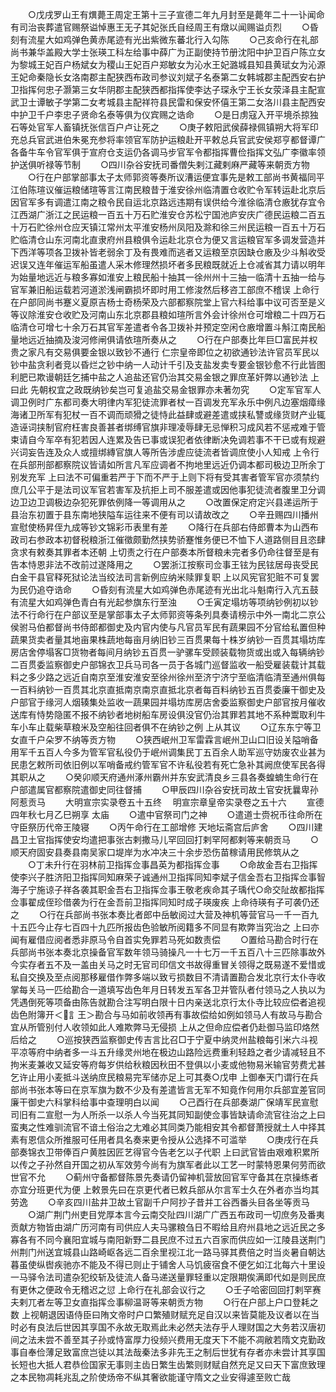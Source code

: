 <!-- { "loadSidebar": true } -->
　　○戊戌罗山王有熼薨王周定王第十三子宣德二年九月封至是薨年二十一讣闻命有司治丧葬遣官赐祭谥悼惠王无子其妃张氏自经周王有燉以闻赐谥贞烈
　　○昏刻有流星大如鸡弹色黄赤尾迹有光出紫微东蕃北行入勾陈
　　○己亥命行在礼部尚书兼华盖殿大学士张瑛工科左给事中薛广为正副使持节册沈阳中护卫百户陈立女为黎城王妃百户杨斌女为稷山王妃百户郑敏女为沁水王妃潞城县知县黄珷女为沁源王妃命秦隐长女洛南郡主配狭西布政司参议刘斌子名泰第二女韩城郡主配西安右护卫指挥何忠子灏第三女华阴郡主配狭西都指挥使李达子琛永宁王长女荥泽县主配宣武卫士谭敏子学第二女考城县主配祥符县民雷和保安怀僖王第二女洛川县主配西安中护卫千户李忠子贤命名泰等俱为仪宾赐之诰命
　　○是日虏寇入开平境杀掠独石等处官军人畜镇抚张信百户卢让死之
　　○庚子敕阳武侯薛禄佩镇朔大将军印充总兵官武进伯朱冕充参将率领官军防护运粮赴开平敕总兵官武安侯郑亨都督谭广各备牛车令官军俱于宣府仓支运仍各调马步官军令都指挥曹俭指挥文弘广李徽率领护送俱听禄等节制
　　○四川杂谷安抚司番僧失剌江藏剌麻严藏等来朝贡方物
　　○行在户部掌部事太子太师郭资等奏所议漕运便宜事先是敕工部尚书黄福同平江伯陈瑄议催运粮储瑄等言江南民粮昔于淮安徐州临清置仓收贮令军转运赴北京后因官军多有调遣江南之粮令民自运北京路远违期有误供给今淮徐临清仓廒犹存宜令江西湖广浙江之民运粮一百五十万石贮淮安仓苏松宁国池庐安庆广德民运粮二百五十万石贮徐州仓应天镇江常州太平淮安杨州凤阳及滁和徐三州民运粮一百五十万石贮临清仓山东河南北直隶府州县粮俱令运赴北京仓为便又言运粮官军多调发营造并下西洋等项各卫拨补皆老弱余丁及有畏难而逃者又运粮至京因缺仓廒及少斗斛收受迟误又连年催运军船虽遣人采木修理然损坏者多民粮既就近上仓减省其力请以明年为始量地远近与粮多寡如淮安上粮民船十抽其一徐州州十三抽一临清十五抽一给与官军兼旧船运载若河道淤浅闸霸损坏即时用工修浚然后移咨工部庶不稽误  上命行在户部同尚书蹇义夏原吉杨士奇杨荣及六部都察院堂上官六科给事中议可否至是义等议除淮安仓收贮及河南山东北京郡县粮如瑄所言外会计徐州仓可增粮二十四万石临清仓可增七十余万石其官军差遣者令各卫拨补并预定空闲仓廒增置斗斛江南民船量地远近抽摘及浚河修闸俱请依瑄所奏从之
　　○行在户部奏比年巨□富民并权贵之家凡有交易俱要金银以致钞不通行  仁宗皇帝即位之初欲通钞法许官员军民以钞中盐贪利者竞以昏烂之钞中纳一人动计千引及支盐发卖专要金银钞愈不行此皆图利肥已欺谩朝廷乞捕中盐之人追盐还官仍治其交易金银之罪庶革奸弊以通钞法  上曰此  先朝权宜之政既纳钞矣岂可复追盐交易金银罪亦未著勿究
　　○定军官军人调卫例时广东都司奏大明律内军犯徒流罪者杖一百调发充军永乐中例凡边塞烟瘴缘海诸卫所军有犯杖一百不调而顽猾之徒恃此益肆或避差遣或挟私讐或缘货财产业辄造诬词挟制官府枉害良善甚者绑缚官旗非理凌辱肆无忌惮积习成风若不惩戒难于管束请自今军卒有犯若因人连累及告已事或误犯者依律断决免调若事不干已或有规避兴词妄告连及众人或擅绑縳官旗人等所告涉虗应徒流者皆调庶使小人知戒  上令行在兵部刑部都察院议皆请如所言凡军应调者不拘地里远近仍调本都司极边卫所余丁别发充军  上曰法不可偏重若严于下而不严于上则下将有受其害者管军官亦须禁约庶几公平于是法司议军官若害军及抗拒上司不服差遣或因他事犯徒流者腹里卫分调边卫边卫调极边杂犯死罪依例降一等调用从之
　　○改置保定府定兴县递运所于县治东初置于县东南地狭隘车运往来不便有司以请故改之
　　○辛丑赐四川播州宣慰使杨昇侄九成等钞文锦彩币表里有差
　　○降行在兵部右侍郎曹本为山西布政司右参政本初督税粮浙江催徵颇勤然挟势骄蹇惟务便已不恤下人道路侧目且恣肆贪求有敕奏其罪者本还朝  上切责之行在户部奏本所督粮未完者多仍命往督至是有告本恃恩非法不改前过遂降用之
　　○罢浙江按察司佥事王铉为民铉居母丧受民白金干县官释死狱论法当绞法司言新例应纳米赎罪复职  上以风宪官犯赃不可复罢为民仍追夺诰命
　　○昏刻有流星大如鸡弹色赤尾迹有光出北斗魁南行入亢五鼓有流星大如鸡弹色青白有光起参旗东行至浊
　　○壬寅定塌坊等项纳钞例初以钞法不行命行在户部议至是掌部事太子太师郭资等条列具奏请榜示中外一南北二京公侯驸马伯都督尚书侍郎都御史及内官内使与凡官员军民有蔬果园不分官给私置但种蔬果货卖者量其地亩果株蔬地每亩月纳旧钞三百贯果每十株岁纳钞一百贯其塌坊库房店舍停塌客□货物者每间月纳钞五百贯一驴骡车受顾装载物货或出或入每辆纳钞二百贯委监察御史户部锦衣卫兵马司各一员于各城门巡督监收一船受雇装载计其载料之多少路之远近自南京至淮安淮安至徐州徐州至济宁济宁至临清临清至通州俱每一百料纳钞一百贯其北京直抵南京南京直抵北京者每百料纳钞五百贯委廉干御史及户部官于缘河人烟辏集处监收一蔬果园并塌坊库房店舍委监察御史户部官按月催收送库有恃势隐匿不报不纳钞者地树船车房设俱没官仍治其罪若其地不系种鬻取利牛车小车止载柴草粮米及空船往回者俱不在纳钞之例  上从其议
　　○辽东东宁等卫女直千户朵罗不纳等贡方物
　　○狭西岷州卫军雷霖言岷州卫山口旧设关隘哨备用军千五百人今多为管军官私役仍于岷州调集民丁五百余人助军巡守妨废农业甚为民患乞敕所司依旧例以军哨备戒约管军官不许私役若有死亡急补其阙庶使军民各得其职从之
　　○癸卯顺天府通州涿州霸州并东安武清良乡三县各奏蝗蝻生命行在户部遣属官都察院遣御史同往督捕
　　○甲辰四川杂谷安抚司故土官安抚曩卑孙阿惹贡马
　　大明宣宗实录卷五十五终
　明宣宗章皇帝实录卷之五十六
　　宣德四年秋七月乙巳朔享  太庙
　　○遣中官祭司门之神
　　○遣道士赍祝币往命所在守臣祭历代帝王陵寝
　　○丙午命行在工部增修  天地坛斋宫后庐舍
　　○四川建昌卫土官指挥使安均遣把事张古剌撒马儿罕回回打剌罕阿都剌等来朝贡马
　　○顺天府固安县奏县南吴家口堤岸为水冲决三十余步恐伤苗稼请用民修筑从之
　　○丁未升行在羽林前卫指挥佥事昌英为都指挥佥事
　　○命故金吾右卫指挥使李兴子胜济阳卫指挥同知麻荣子诚通州卫指挥同知李斌子信金吾右卫指挥佥事智海子宁施谅子祥各袭其职金吾右卫指挥佥事王敬老疾命其子瑀代○命交阯故都指挥佥事翟成侄珍借袭为行在金吾前卫指挥同知时成子瑛废疾  上命待瑛有子可袭仍还之
　　○行在兵部尚书张本奏比者郎中岳敏阅过大营及神机等营官马一千一百九十五匹今止存七百四十九匹所报齿色验敏所阅籍多不同显有欺弊当究治之  上曰亦闻有雇借应阅者悉非原马令自首实免罪若马死如数责偿
　　○置给马勘合时行在兵部尚书张本奏北京操备官军数年领马骑操凡一十七万一千五百八十三匹除事故外今实存者五不及一盖由关马之时无官司印信文书故得重冒关领得之既易遂不爱惜或私自交换及至点阅那移雇借作弊多端以致亏损数目不清请置勘合发北京行太仆寺收掌每关马一匹给勘合一道填写齿色年月日转发五军各卫并管队者付领马之人执以为凭遇倒死等项备由陈告就勘合注写明白限十日内亲送北京行太仆寺比较应偿者追视齿色附簿开＜訁王＞勘合与马如前收领再有事故偿给如例如领马人有故马与勘合宜从所管别付人收领如此人难欺弊马无侵损  上从之但命应偿者仍赴御马监印烙然后给之
　　○巡按狭西监察御史传吉言比召□于宁夏中纳灵州盐粮每引米六斗视平凉等府中纳者多一斗五升缘灵州地在极边山路险远费重利轻趋之者少请减轻且不拘米麦兼收又延安等府每岁供给秋粮因秋田不登俱以小麦或他物易米输官劳费尤甚乞许止用小麦抵斗送纳庶民粮易完军储亦足上可其奏○戊申  上御奉天门谓行在兵部尚书张本等曰在京军旗为数不少及有差遣皆言无军不知竟作何用尔兵部宜差官同廉干御史六科掌科给事中查理明白以闻
　　○己酉行在兵部奏湖广保靖军民宣慰司旧有二宣慰一为人所杀一以杀人今当死其同知副使佥事皆缺请命流官往治之上曰蛮夷之性难驯流官不谙土俗治之尢难必其同类乃能相安其令都督萧授就土人中择其素有恩信众所推服可任用者具名奏来更令授从公选择不可滥举
　　○庚戌行在兵部奏锦衣卫带俸百户黄胜因匠艺得官今告老乞以子代职  上曰武官皆由艰难积累所以传之子孙然自开国之初从军效劳今尚有为旗军者此以工艺一时蒙特恩果何劳而欲世官不允
　　○蓟州守备都督陈景先奏请仍留神机营放回官军守备其在京操练者亦宜分班更代为便  上敕景先曰在京更代者已敕兵部从尔言军士久在外者亦当均其劳逸
　　○辛亥四川盐井卫故土官副千户阿抄子昔并工谷西番头目各坐等贡马
　　○湖广荆门州吏目党厚本言今云南交阯四川湖广广西五布政司一切庶务及番夷贡献方物皆由湖广历河南有司供应人夫马骡粮刍日不暇给且府州县地之远近民之多寡各有不同今襄阳宜城与南阳新野二县民庶不过五六百家而供应如一江陵县送荆门州荆门州送宜城县山路崎岖各远二百余里视江北一路马驿其费倍之时当炎暑自朝达暮虽使纵辔疾驰亦不能及不得已则止于铺舍人马饥疲宿食不便乞如江北每六十里设一马驿令法司遣杂犯绞斩及徒流人备马递送量罪轻重以定限期俟满即代如是则民庶有更休之便政令无稽迟之愆  上命行在礼部会议行之
　　○壬子哈密回回打剌罕赛夫剌兀者左等卫女直指挥佥事柳温哥等来朝贡方物
　　○行在户部上户口登耗之数  上视朝退因语侍臣曰陏文帝时户口繁殖财赋充足自汉以来皆莫能及议者以在当时必有良法后世因其享国不永故无取焉此未必然夫法存乎人理财国之大务若汉唐初间之法未尝不善至其子孙或恃富厚力役频兴费用无度天下不能不凋敝若隋文克勤政事自奉俭薄足致富庶岂徒以其法哉秦法多非先王之制后世犹有存者亦未尝计其享国长短也大抵人君恭俭国家无事则主齿日繁生齿繁则财赋自然充足又曰天下富庶致理之本民物凋耗兆乱之阶使炀帝不纵其奢欲能谨守隋文之业安得遽至败亡哉
